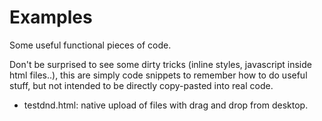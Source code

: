 Examples
========

Some useful functional pieces of code.

Don't be surprised to see some dirty tricks (inline styles, javascript inside html files..), this are simply code snippets to remember how to do useful stuff, but not intended to be directly copy-pasted into real code.

- testdnd.html: native upload of files with drag and drop from desktop.
